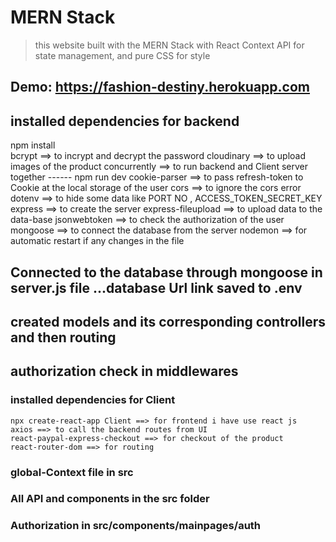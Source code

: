 # MERN Stack 
> this website built with the MERN Stack with React Context API for state management, and pure CSS for style

## Demo: https://fashion-destiny.herokuapp.com

## installed dependencies for backend
npm install   
    bcrypt ==> to incrypt and decrypt the password
    cloudinary ==> to upload images of the product
    concurrently ==> to run backend and Client server together ------ npm run dev
    cookie-parser ==> to pass refresh-token to Cookie at the local storage of the user
    cors ==> to ignore the cors error
    dotenv ==> to hide some data like PORT NO , ACCESS_TOKEN_SECRET_KEY
    express ==> to create the server
    express-fileupload ==> to upload data to the data-base
    jsonwebtoken ==> to check the authorization of the user
    mongoose ==> to connect the database from the server
    nodemon ==> for automatic restart if any changes in the file


## Connected to the database through mongoose in server.js file ...database Url link saved to .env

## created models and its corresponding controllers and then routing 
## authorization check in middlewares

                

### installed dependencies for Client
    npx create-react-app Client ==> for frontend i have use react js
    axios ==> to call the backend routes from UI 
    react-paypal-express-checkout ==> for checkout of the product
    react-router-dom ==> for routing

### global-Context file in src

### All API and components in the src folder
### Authorization in src/components/mainpages/auth



    
